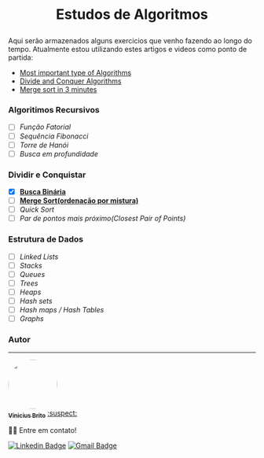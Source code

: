 # <p style='text-align:center'>Estudos de Algoritmos</p>
Aqui serão armazenados alguns exercicios que venho fazendo ao longo do tempo.
Atualmente estou utilizando estes artigos e videos como ponto de partida:
- [Most important type of Algorithms](https://www.geeksforgeeks.org/most-important-type-of-algorithms/)
- [Divide and Conquer Algorithms](https://medium.com/cracking-the-data-science-interview/divide-and-conquer-algorithms-b135681d08fc)
- [Merge sort in 3 minutes](https://www.youtube.com/watch?v=4VqmGXwpLqc)

### Algoritimos Recursivos
-  [ ] *Função Fatorial*
-  [ ] *Sequência Fibonacci*
-  [ ] *Torre de Hanói*
-  [ ] *Busca em profundidade*
### Dividir e Conquistar
- [x] **[Busca Binária](/DivisaoConquista/BuscaBinaria/)**
- [ ] **[Merge Sort(ordenação por mistura)](/DivisaoConquista/MergeSort/)**
- [ ] *Quick Sort*
- [ ] *Par de pontos mais próximo(Closest Pair of Points)*

### Estrutura de Dados
-  [ ] *Linked Lists*
-  [ ] *Stacks*
-  [ ] *Queues*
-  [ ] *Trees*
-  [ ] *Heaps*
-  [ ] *Hash sets*
-  [ ] *Hash maps / Hash Tables*
-  [ ] *Graphs*

### Autor
---
<a href="https://github.com/Vinicius-Brito-Costa/">
 <img style="border-radius: 50%;overflow:hidden" src="https://github.com/Vinicius-Brito-Costa.png" width="100px;" alt=""/>
 <br />
 <sub><b>Vinicius Brito</b></sub></a> <a href="#" title="Futuro Portifólio">:suspect:</a>


👋🏽 Entre em contato!

[![Linkedin Badge](https://img.shields.io/badge/-Vinicius-blue?style=flat-square&logo=Linkedin&logoColor=white&link=https://www.linkedin.com/in/vinícius-brito-costa)](https://www.linkedin.com/in/vinicius-brito-costa/) [![Gmail Badge](https://img.shields.io/badge/-viniciusbc46@hotmail.com-0078D4?style=flat-square&logo=microsoft-outlook&logoColor=white&link=mailto:viniciusbc46@hotmail.com)](mailto:viniciusbc46@hotmail.com)
